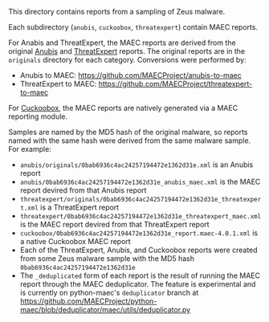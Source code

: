 This directory contains reports from a sampling of Zeus malware.

Each subdirectory (`anubis`, `cuckoobox`, `threatexpert`) contain MAEC reports. 
 
For Anabis and ThreatExpert, the MAEC reports are derived from the original [Anubis](https://anubis.iseclab.org/) and [ThreatExpert](http://threatexpert.com/) reports. The original reports are in the `originals` directory for each category. Conversions were performed by:

* Anubis to MAEC: https://github.com/MAECProject/anubis-to-maec
* ThreatExpert to MAEC: https://github.com/MAECProject/threatexpert-to-maec

For [Cuckoobox](https://cuckoosandbox.org), the MAEC reports are natively generated via a MAEC reporting module.   

Samples are named by the MD5 hash of the original malware, so reports named with the same hash were derived from the same malware sample. For example:

* `anubis/originals/0bab6936c4ac24257194472e1362d31e.xml` is an Anubis report
* `anubis/0bab6936c4ac24257194472e1362d31e_anubis_maec.xml` is the MAEC report devired from that Anubis report
* `threatexpert/originals/0bab6936c4ac24257194472e1362d31e_threatexpert.xml` is a ThreatExpert report
* `threatexpert/0bab6936c4ac24257194472e1362d31e_threatexpert_maec.xml` is the MAEC report devired from that ThreatExpert report
* `cuckoobox/0bab6936c4ac24257194472e1362d31e_report.maec-4.0.1.xml` is a native Cuckoobox MAEC report
* Each of the ThreatExpert, Anubis, and Cuckoobox reports were created from some Zeus malware sample with the MD5 hash `0bab6936c4ac24257194472e1362d31e`
* The `_deduplicated` form of each report is the result of running the MAEC report through the MAEC deduplicator. The feature is experimental and is currently on python-maec's `deduplicator` branch at https://github.com/MAECProject/python-maec/blob/deduplicator/maec/utils/deduplicator.py
